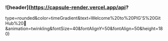 ### ![header](https://capsule-render.vercel.app/api?
type=rounded&color=timeGradient&text=Welcome%20to%20PIG'S%20GitHub%20👋
&animation=twinkling&fontSize=40&fontAlignY=50&fontAlign=50&height=180)

<!--
**alldayhungrypigfromkorea/alldayhungrypigfromkorea** is a ✨ _special_ ✨ repository because its `README.md` (this file) appears on your GitHub profile.

Here are some ideas to get you started:

- 🔭 I’m currently working on ...
- 🌱 I’m currently learning ...
- 👯 I’m looking to collaborate on ...
- 🤔 I’m looking for help with ...
- 💬 Ask me about ...
- 📫 How to reach me: ...
- 😄 Pronouns: ...
- ⚡ Fun fact: ...
-->
